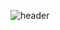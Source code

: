 ![header](https://capsule-render.vercel.app/api?type=soft&&&color=87ceeb&height=150&section=header&text=Welcome!,%20I'm%20JongHeon&&fontColor=ffffff&fontSize=60&animation=blink)
